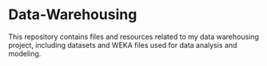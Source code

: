 # Data-Warehousing
This repository contains files and resources related to my data warehousing project, including datasets and WEKA files used for data analysis and modeling.
